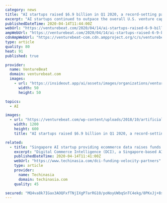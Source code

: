 ```yaml
---
category: news
title: "AI startups raised $6.9 billion in Q1 2020, a record-setting pace before coronavirus"
excerpt: "AI startups continued to outpace the overall U.S. venture capital market in the first quarter of 2020, but the coronavirus is expected to have a severe impact on funding across all sectors for the rest of the year. According to data from the National Venture Capital Association, 285 AI-related companies in the U.S. raised $6.9 billion in the ..."
publishedDateTime: 2020-04-14T11:44:00Z
webUrl: "https://venturebeat.com/2020/04/14/ai-startups-raised-6-9-billion-in-q1-2020-a-record-setting-pace-before-coronavirus/"
ampWebUrl: "https://venturebeat.com/2020/04/14/ai-startups-raised-6-9-billion-in-q1-2020-a-record-setting-pace-before-coronavirus/amp/"
cdnAmpWebUrl: "https://venturebeat-com.cdn.ampproject.org/c/s/venturebeat.com/2020/04/14/ai-startups-raised-6-9-billion-in-q1-2020-a-record-setting-pace-before-coronavirus/amp/"
type: article
quality: 80
heat: 91
published: true

provider:
  name: VentureBeat
  domain: venturebeat.com
  images:
    - url: "https://insideout.app/ai/assets/images/organizations/venturebeat.com-50x50.jpg"
      width: 50
      height: 50

topics:
  - AI

images:
  - url: "https://venturebeat.com/wp-content/uploads/2018/10/artificial_intelligence.shutterstock_673672549-e1586861549970.jpg?fit=1200%2C600&strip=all"
    width: 1200
    height: 600
    title: "AI startups raised $6.9 billion in Q1 2020, a record-setting pace before coronavirus"

related:
  - title: "Singapore AI startup providing ecommerce data raises funds to scale in SEA"
    excerpt: "Digital Commerce Intelligence (DCI), a Singapore-based AI startup offering real-time ecommerce data, announced that it has secured S$1 million (US$706,000) from Athens-based Velocity Partners to scale its services across Southeast Asia. According to the company, there are more than 2 million independent sellers operating across the region who ..."
    publishedDateTime: 2020-04-14T11:41:00Z
    webUrl: "https://www.techinasia.com/dci-funding-velocity-partners"
    type: article
    provider:
      name: Techinasia
      domain: techinasia.com
    quality: 45

secured: "MQ4va8k7IGax3AOQFxfTNjIXgP7arRG10/poNoyUWbqSnTC4ekg/8PKxJj+8sdDwW0jTnrboQ0h8PSE8AWn0bcgvydrrHm1uic+myQ2idlSxjDHsQZ+M5Jr8yqPWK0ZNcR4xuBSH7WFEcevB8D2jCg8Gfw9sX5ONyQVmhlo3R9qQTYmFQyeIYMcGDwXFI+D8N81Q4NPsnpQoZWKSvkE0ptpEGEjumiek5j8yY+xgGfiSiOKD2RLASBZJdmk59rwK3AYBWHPabWy7i5b10wsV97aZ0PeigRPyGA1OwTbeF/HxQM6F0/E8a1mnO/YzqWDjC+2qLsyzhOZNHt7CSqSyy1oKdw6jfLrOjKg3VIvNQOE7NFduRyfLnSXRJhWkUDhjeX/jiTZ5esCo6ZdqiMFepvG3o9O0FGGsOe0bzrDpO8i8L7sZSWJsdP1ozUD2fwtjMuCfEY3TltvYB7+1RrarbeD9aHmybiEKrs0zOTAYA3k=;l2cjWohFhLMSmhNeqnIMmg=="
---
```



